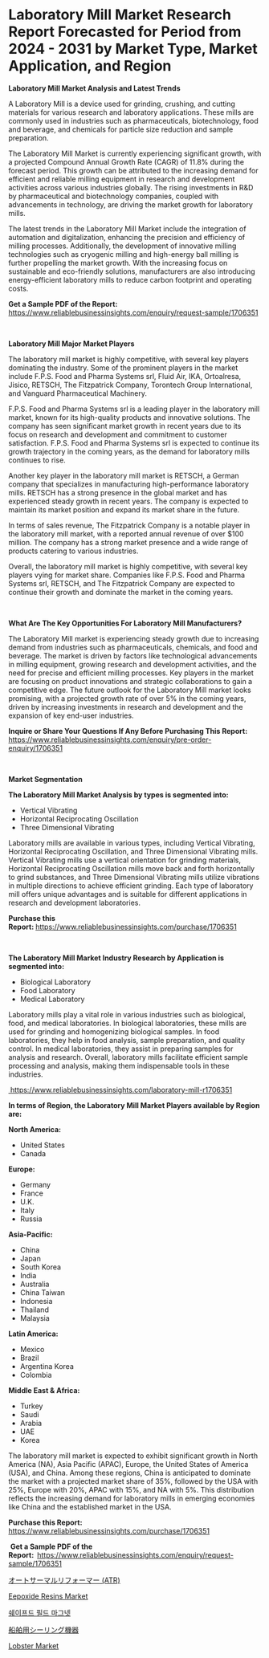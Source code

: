 <p><h1>Laboratory Mill Market Research Report Forecasted for Period from 2024 -  2031 by Market Type, Market Application, and Region</h1></p><p><strong>Laboratory Mill Market Analysis and Latest Trends</strong></p>
<p><p>A Laboratory Mill is a device used for grinding, crushing, and cutting materials for various research and laboratory applications. These mills are commonly used in industries such as pharmaceuticals, biotechnology, food and beverage, and chemicals for particle size reduction and sample preparation. </p><p>The Laboratory Mill Market is currently experiencing significant growth, with a projected Compound Annual Growth Rate (CAGR) of 11.8% during the forecast period. This growth can be attributed to the increasing demand for efficient and reliable milling equipment in research and development activities across various industries globally. The rising investments in R&D by pharmaceutical and biotechnology companies, coupled with advancements in technology, are driving the market growth for laboratory mills.</p><p>The latest trends in the Laboratory Mill Market include the integration of automation and digitalization, enhancing the precision and efficiency of milling processes. Additionally, the development of innovative milling technologies such as cryogenic milling and high-energy ball milling is further propelling the market growth. With the increasing focus on sustainable and eco-friendly solutions, manufacturers are also introducing energy-efficient laboratory mills to reduce carbon footprint and operating costs.</p></p>
<p><strong>Get a Sample PDF of the Report:&nbsp;</strong> <a href="https://www.reliablebusinessinsights.com/enquiry/request-sample/1706351">https://www.reliablebusinessinsights.com/enquiry/request-sample/1706351</a></p>
<p>&nbsp;</p>
<p><strong>Laboratory Mill Major Market Players</strong></p>
<p><p>The laboratory mill market is highly competitive, with several key players dominating the industry. Some of the prominent players in the market include F.P.S. Food and Pharma Systems srl, Fluid Air, IKA, Ortoalresa, Jisico, RETSCH, The Fitzpatrick Company, Torontech Group International, and Vanguard Pharmaceutical Machinery.</p><p>F.P.S. Food and Pharma Systems srl is a leading player in the laboratory mill market, known for its high-quality products and innovative solutions. The company has seen significant market growth in recent years due to its focus on research and development and commitment to customer satisfaction. F.P.S. Food and Pharma Systems srl is expected to continue its growth trajectory in the coming years, as the demand for laboratory mills continues to rise.</p><p>Another key player in the laboratory mill market is RETSCH, a German company that specializes in manufacturing high-performance laboratory mills. RETSCH has a strong presence in the global market and has experienced steady growth in recent years. The company is expected to maintain its market position and expand its market share in the future.</p><p>In terms of sales revenue, The Fitzpatrick Company is a notable player in the laboratory mill market, with a reported annual revenue of over $100 million. The company has a strong market presence and a wide range of products catering to various industries.</p><p>Overall, the laboratory mill market is highly competitive, with several key players vying for market share. Companies like F.P.S. Food and Pharma Systems srl, RETSCH, and The Fitzpatrick Company are expected to continue their growth and dominate the market in the coming years.</p></p>
<p>&nbsp;</p>
<p><strong>What Are The Key Opportunities For Laboratory Mill Manufacturers?</strong></p>
<p><p>The Laboratory Mill market is experiencing steady growth due to increasing demand from industries such as pharmaceuticals, chemicals, and food and beverage. The market is driven by factors like technological advancements in milling equipment, growing research and development activities, and the need for precise and efficient milling processes. Key players in the market are focusing on product innovations and strategic collaborations to gain a competitive edge. The future outlook for the Laboratory Mill market looks promising, with a projected growth rate of over 5% in the coming years, driven by increasing investments in research and development and the expansion of key end-user industries.</p></p>
<p><strong>Inquire or Share Your Questions If Any Before Purchasing This Report:</strong> <a href="https://www.reliablebusinessinsights.com/enquiry/pre-order-enquiry/1706351">https://www.reliablebusinessinsights.com/enquiry/pre-order-enquiry/1706351</a></p>
<p>&nbsp;</p>
<p><strong>Market Segmentation</strong></p>
<p><strong>The Laboratory Mill Market Analysis by types is segmented into:</strong></p>
<p><ul><li>Vertical Vibrating</li><li>Horizontal Reciprocating Oscillation</li><li>Three Dimensional Vibrating</li></ul></p>
<p><p>Laboratory mills are available in various types, including Vertical Vibrating, Horizontal Reciprocating Oscillation, and Three Dimensional Vibrating mills. Vertical Vibrating mills use a vertical orientation for grinding materials, Horizontal Reciprocating Oscillation mills move back and forth horizontally to grind substances, and Three Dimensional Vibrating mills utilize vibrations in multiple directions to achieve efficient grinding. Each type of laboratory mill offers unique advantages and is suitable for different applications in research and development laboratories.</p></p>
<p><strong>Purchase this Report:&nbsp;</strong><a href="https://www.reliablebusinessinsights.com/purchase/1706351">https://www.reliablebusinessinsights.com/purchase/1706351</a></p>
<p>&nbsp;</p>
<p><strong>The Laboratory Mill Market Industry Research by Application is segmented into:</strong></p>
<p><ul><li>Biological Laboratory</li><li>Food Laboratory</li><li>Medical Laboratory</li></ul></p>
<p><p>Laboratory mills play a vital role in various industries such as biological, food, and medical laboratories. In biological laboratories, these mills are used for grinding and homogenizing biological samples. In food laboratories, they help in food analysis, sample preparation, and quality control. In medical laboratories, they assist in preparing samples for analysis and research. Overall, laboratory mills facilitate efficient sample processing and analysis, making them indispensable tools in these industries.</p></p>
<p><a href="https://www.reliablebusinessinsights.com/laboratory-mill-r1706351">&nbsp;https://www.reliablebusinessinsights.com/laboratory-mill-r1706351</a></p>
<p><strong>In terms of Region, the Laboratory Mill Market Players available by Region are:</strong></p>
<p>
    <p> <strong> North America: </strong>
        <ul>
            <li>United States</li>
            <li>Canada</li>
        </ul>
        </p> 
    <p> <strong> Europe: </strong>
        <ul>
            <li>Germany</li>
            <li>France</li>
            <li>U.K.</li>
            <li>Italy</li>
            <li>Russia</li>
        </ul>
        </p> 
    <p> <strong> Asia-Pacific: </strong>
        <ul>
            <li>China</li>
            <li>Japan</li>
            <li>South Korea</li>
            <li>India</li>
            <li>Australia</li>
            <li>China Taiwan</li>
            <li>Indonesia</li>
            <li>Thailand</li>
            <li>Malaysia</li>
        </ul>
        </p> 
    <p> <strong> Latin America: </strong>
        <ul>
            <li>Mexico</li>
            <li>Brazil</li>
            <li>Argentina Korea</li>
            <li>Colombia</li>
        </ul>
        </p> 
    <p> <strong> Middle East & Africa: </strong>
        <ul>
            <li>Turkey</li>
            <li>Saudi</li>
            <li>Arabia</li>
            <li>UAE</li>
            <li>Korea</li>
        </ul>
    </p>
    </p>
<p><p>The laboratory mill market is expected to exhibit significant growth in North America (NA), Asia Pacific (APAC), Europe, the United States of America (USA), and China. Among these regions, China is anticipated to dominate the market with a projected market share of 35%, followed by the USA with 25%, Europe with 20%, APAC with 15%, and NA with 5%. This distribution reflects the increasing demand for laboratory mills in emerging economies like China and the established market in the USA.</p></p>
<p><strong>Purchase this Report: </strong><a href="https://www.reliablebusinessinsights.com/purchase/1706351">https://www.reliablebusinessinsights.com/purchase/1706351</a></p>
<p>&nbsp;<strong>Get a Sample PDF of the Report:&nbsp;&nbsp;</strong><a href="https://www.reliablebusinessinsights.com/enquiry/request-sample/1706351">https://www.reliablebusinessinsights.com/enquiry/request-sample/1706351</a></p>
<p><strong></strong></p>
<p><p><a href="https://medium.com/@leonardgreene1/%E3%82%AA%E3%83%BC%E3%83%88%E3%82%B5%E3%83%BC%E3%83%9E%E3%83%AB%E3%83%AA%E3%83%95%E3%82%A9%E3%83%BC%E3%83%9E%E3%83%BC-atr-%E5%B8%82%E5%A0%B4%E8%A6%8F%E6%A8%A1-cagr-%E3%83%88%E3%83%AC%E3%83%B3%E3%83%892024%E5%B9%B4%E3%81%8B%E3%82%892030%E5%B9%B4-294de470dedc">オートサーマルリフォーマー (ATR)</a></p><p><a href="https://github.com/mauripalmi/Market-Research-Report-List-3/blob/main/eepoxide-resins-market.md">Eepoxide Resins Market</a></p><p><a href="https://github.com/brendon65677/Market-Research-Report-List-1/blob/main/3064776109867.md">쉐이프드 필드 마그넷</a></p><p><a href="https://github.com/WhitneyMurphy1982/Market-Research-Report-List-1/blob/main/2805044125373.md">船舶用シーリング機器</a></p><p><a href="https://issuu.com/reportprime-2/docs/lobster-market-size-2030.pptx">Lobster Market</a></p></p>